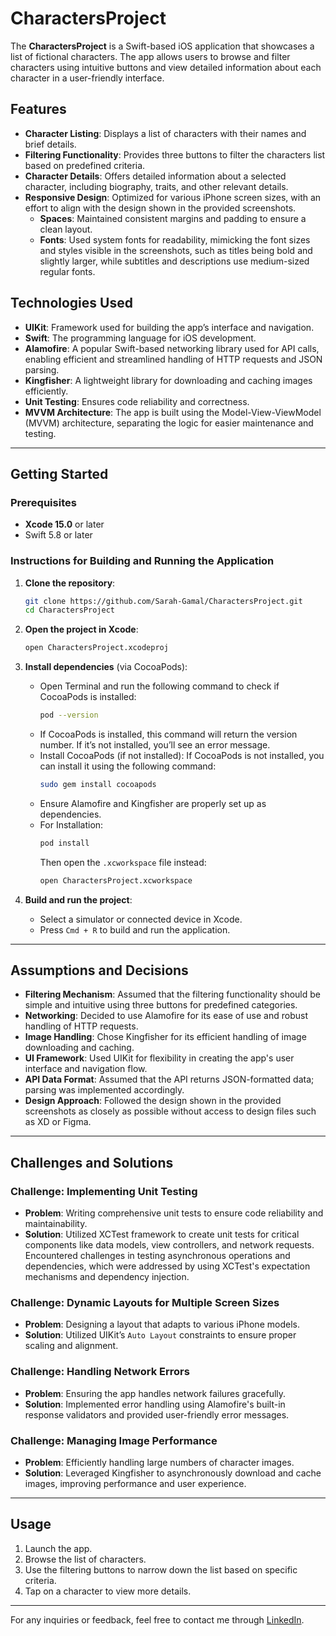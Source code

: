
# CharactersProject

The **CharactersProject** is a Swift-based iOS application that showcases a list of fictional characters. The app allows users to browse and filter characters using intuitive buttons and view detailed information about each character in a user-friendly interface.

## Features

- **Character Listing**: Displays a list of characters with their names and brief details.
- **Filtering Functionality**: Provides three buttons to filter the characters list based on predefined criteria.
- **Character Details**: Offers detailed information about a selected character, including biography, traits, and other relevant details.
- **Responsive Design**: Optimized for various iPhone screen sizes, with an effort to align with the design shown in the provided screenshots.  
   - **Spaces**: Maintained consistent margins and padding to ensure a clean layout. 
   - **Fonts**: Used system fonts for readability, mimicking the font sizes and styles visible in the screenshots, such as titles being bold and slightly larger, while subtitles and descriptions use medium-sized regular fonts.

## Technologies Used

- **UIKit**: Framework used for building the app’s interface and navigation.
- **Swift**: The programming language for iOS development.
- **Alamofire**: A popular Swift-based networking library used for API calls, enabling efficient and streamlined handling of HTTP requests and JSON parsing.
- **Kingfisher**: A lightweight library for downloading and caching images efficiently.
- **Unit Testing**: Ensures code reliability and correctness.
- **MVVM Architecture**: The app is built using the Model-View-ViewModel (MVVM) architecture, separating the logic for easier maintenance and testing.

---

## Getting Started

### Prerequisites

- **Xcode 15.0** or later
- Swift 5.8 or later

### Instructions for Building and Running the Application

1. **Clone the repository**:
   ```bash
   git clone https://github.com/Sarah-Gamal/CharactersProject.git
   cd CharactersProject
   ```

2. **Open the project in Xcode**:
   ```bash
   open CharactersProject.xcodeproj
   ```

3. **Install dependencies** (via CocoaPods):
   - Open Terminal and run the following command to check if CocoaPods is installed:
        ```bash
     pod --version
     ```
   - If CocoaPods is installed, this command will return the version number. If it’s not installed, you’ll see an error message.
   - Install CocoaPods (if not installed): If CocoaPods is not installed, you can install it using the following command:
     ```bash
     sudo gem install cocoapods
     ```
   - Ensure Alamofire and Kingfisher are properly set up as dependencies.
   - For Installation:
     ```bash
     pod install
     ```
     Then open the `.xcworkspace` file instead:
     ```bash
     open CharactersProject.xcworkspace
     ```

4. **Build and run the project**:
   - Select a simulator or connected device in Xcode.
   - Press `Cmd + R` to build and run the application.

---

## Assumptions and Decisions

- **Filtering Mechanism**: Assumed that the filtering functionality should be simple and intuitive using three buttons for predefined categories.
- **Networking**: Decided to use Alamofire for its ease of use and robust handling of HTTP requests.
- **Image Handling**: Chose Kingfisher for its efficient handling of image downloading and caching.
- **UI Framework**: Used UIKit for flexibility in creating the app's user interface and navigation flow.
- **API Data Format**: Assumed that the API returns JSON-formatted data; parsing was implemented accordingly.
- **Design Approach**: Followed the design shown in the provided screenshots as closely as possible without access to design files such as XD or Figma.

---

## Challenges and Solutions

### Challenge: Implementing Unit Testing

- **Problem**: Writing comprehensive unit tests to ensure code reliability and maintainability.
- **Solution**: Utilized XCTest framework to create unit tests for critical components like data models, view controllers, and network requests. Encountered challenges in testing asynchronous operations and dependencies, which were addressed by using XCTest's expectation mechanisms and dependency injection.

### Challenge: Dynamic Layouts for Multiple Screen Sizes
- **Problem**: Designing a layout that adapts to various iPhone models.
- **Solution**: Utilized UIKit’s `Auto Layout` constraints to ensure proper scaling and alignment.

### Challenge: Handling Network Errors
- **Problem**: Ensuring the app handles network failures gracefully.
- **Solution**: Implemented error handling using Alamofire's built-in response validators and provided user-friendly error messages.

### Challenge: Managing Image Performance
- **Problem**: Efficiently handling large numbers of character images.
- **Solution**: Leveraged Kingfisher to asynchronously download and cache images, improving performance and user experience.

---

## Usage

1. Launch the app.
2. Browse the list of characters.
3. Use the filtering buttons to narrow down the list based on specific criteria.
4. Tap on a character to view more details.

---

For any inquiries or feedback, feel free to contact me through [LinkedIn](https://www.linkedin.com/in/sarahgamal-iosengineer/).
